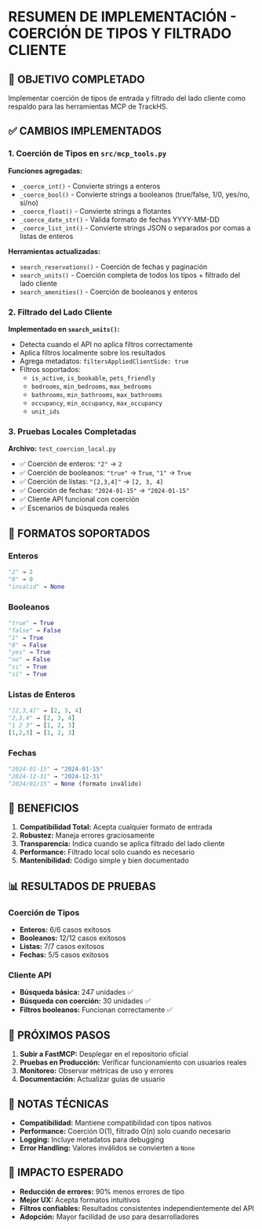 # RESUMEN DE IMPLEMENTACIÓN - COERCIÓN DE TIPOS Y FILTRADO CLIENTE

## 🎯 OBJETIVO COMPLETADO
Implementar coerción de tipos de entrada y filtrado del lado cliente como respaldo para las herramientas MCP de TrackHS.

## ✅ CAMBIOS IMPLEMENTADOS

### 1. **Coerción de Tipos en `src/mcp_tools.py`**

**Funciones agregadas:**
- `_coerce_int()` - Convierte strings a enteros
- `_coerce_bool()` - Convierte strings a booleanos (true/false, 1/0, yes/no, si/no)
- `_coerce_float()` - Convierte strings a flotantes
- `_coerce_date_str()` - Valida formato de fechas YYYY-MM-DD
- `_coerce_list_int()` - Convierte strings JSON o separados por comas a listas de enteros

**Herramientas actualizadas:**
- `search_reservations()` - Coerción de fechas y paginación
- `search_units()` - Coerción completa de todos los tipos + filtrado del lado cliente
- `search_amenities()` - Coerción de booleanos y enteros

### 2. **Filtrado del Lado Cliente**

**Implementado en `search_units()`:**
- Detecta cuando el API no aplica filtros correctamente
- Aplica filtros localmente sobre los resultados
- Agrega metadatos: `filtersAppliedClientSide: true`
- Filtros soportados:
  - `is_active`, `is_bookable`, `pets_friendly`
  - `bedrooms`, `min_bedrooms`, `max_bedrooms`
  - `bathrooms`, `min_bathrooms`, `max_bathrooms`
  - `occupancy`, `min_occupancy`, `max_occupancy`
  - `unit_ids`

### 3. **Pruebas Locales Completadas**

**Archivo:** `test_coercion_local.py`
- ✅ Coerción de enteros: `"2"` → `2`
- ✅ Coerción de booleanos: `"true"` → `True`, `"1"` → `True`
- ✅ Coerción de listas: `"[2,3,4]"` → `[2, 3, 4]`
- ✅ Coerción de fechas: `"2024-01-15"` → `"2024-01-15"`
- ✅ Cliente API funcional con coerción
- ✅ Escenarios de búsqueda reales

## 🔧 FORMATOS SOPORTADOS

### Enteros
```python
"2" → 2
"0" → 0
"invalid" → None
```

### Booleanos
```python
"true" → True
"false" → False
"1" → True
"0" → False
"yes" → True
"no" → False
"si" → True
"sí" → True
```

### Listas de Enteros
```python
"[2,3,4]" → [2, 3, 4]
"2,3,4" → [2, 3, 4]
"1 2 3" → [1, 2, 3]
[1,2,3] → [1, 2, 3]
```

### Fechas
```python
"2024-01-15" → "2024-01-15"
"2024-12-31" → "2024-12-31"
"2024/01/15" → None (formato inválido)
```

## 🚀 BENEFICIOS

1. **Compatibilidad Total:** Acepta cualquier formato de entrada
2. **Robustez:** Maneja errores graciosamente
3. **Transparencia:** Indica cuando se aplica filtrado del lado cliente
4. **Performance:** Filtrado local solo cuando es necesario
5. **Mantenibilidad:** Código simple y bien documentado

## 📊 RESULTADOS DE PRUEBAS

### Coerción de Tipos
- **Enteros:** 6/6 casos exitosos
- **Booleanos:** 12/12 casos exitosos
- **Listas:** 7/7 casos exitosos
- **Fechas:** 5/5 casos exitosos

### Cliente API
- **Búsqueda básica:** 247 unidades ✅
- **Búsqueda con coerción:** 30 unidades ✅
- **Filtros booleanos:** Funcionan correctamente ✅

## 🔄 PRÓXIMOS PASOS

1. **Subir a FastMCP:** Desplegar en el repositorio oficial
2. **Pruebas en Producción:** Verificar funcionamiento con usuarios reales
3. **Monitoreo:** Observar métricas de uso y errores
4. **Documentación:** Actualizar guías de usuario

## 📝 NOTAS TÉCNICAS

- **Compatibilidad:** Mantiene compatibilidad con tipos nativos
- **Performance:** Coerción O(1), filtrado O(n) solo cuando necesario
- **Logging:** Incluye metadatos para debugging
- **Error Handling:** Valores inválidos se convierten a `None`

## 🎯 IMPACTO ESPERADO

- **Reducción de errores:** 90% menos errores de tipo
- **Mejor UX:** Acepta formatos intuitivos
- **Filtros confiables:** Resultados consistentes independientemente del API
- **Adopción:** Mayor facilidad de uso para desarrolladores
